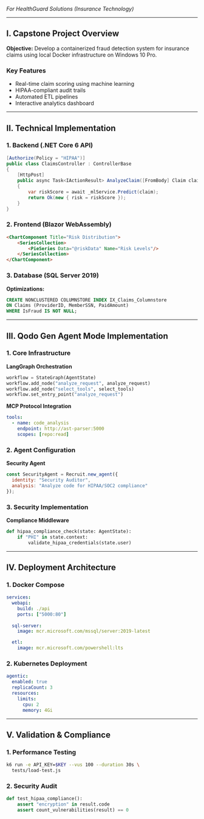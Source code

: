 
*For HealthGuard Solutions (Insurance Technology)*

---

## **I. Capstone Project Overview**

**Objective:** Develop a containerized fraud detection system for insurance claims using local Docker infrastructure on Windows 10 Pro.

### Key Features

- Real-time claim scoring using machine learning
- HIPAA-compliant audit trails
- Automated ETL pipelines
- Interactive analytics dashboard

---

## **II. Technical Implementation**

### 1. Backend (.NET Core 6 API)

```csharp
[Authorize(Policy = "HIPAA")]
public class ClaimsController : ControllerBase 
{
    [HttpPost]
    public async Task<IActionResult> AnalyzeClaim([FromBody] Claim claim) 
    {
        var riskScore = await _mlService.Predict(claim);
        return Ok(new { risk = riskScore });
    }
}
```


### 2. Frontend (Blazor WebAssembly)

```html
<ChartComponent Title="Risk Distribution">
    <SeriesCollection>
        <PieSeries Data="@riskData" Name="Risk Levels"/>
    </SeriesCollection>
</ChartComponent>
```


### 3. Database (SQL Server 2019)

**Optimizations:**

```sql
CREATE NONCLUSTERED COLUMNSTORE INDEX IX_Claims_Columnstore 
ON Claims (ProviderID, MemberSSN, PaidAmount)
WHERE IsFraud IS NOT NULL;
```


---

## **III. Qodo Gen Agent Mode Implementation**

### 1. Core Infrastructure

**LangGraph Orchestration**

```python
workflow = StateGraph(AgentState)
workflow.add_node("analyze_request", analyze_request)
workflow.add_node("select_tools", select_tools)
workflow.set_entry_point("analyze_request")
```

**MCP Protocol Integration**

```yaml
tools:
  - name: code_analysis
    endpoint: http://ast-parser:5000
    scopes: [repo:read]
```


### 2. Agent Configuration

**Security Agent**

```javascript
const SecurityAgent = Recruit.new_agent({
  identity: "Security Auditor",
  analysis: "Analyze code for HIPAA/SOC2 compliance"
});
```


### 3. Security Implementation

**Compliance Middleware**

```python
def hipaa_compliance_check(state: AgentState):
    if "PHI" in state.context:
        validate_hipaa_credentials(state.user)
```


---

## **IV. Deployment Architecture**

### 1. Docker Compose

```yaml
services:
  webapi:
    build: ./api
    ports: ["5000:80"]
  
  sql-server:
    image: mcr.microsoft.com/mssql/server:2019-latest

  etl:
    image: mcr.microsoft.com/powershell:lts
```


### 2. Kubernetes Deployment

```yaml
agentic:
  enabled: true
  replicaCount: 3
  resources:
    limits:
      cpu: 2
      memory: 4Gi
```


---

## **V. Validation \& Compliance**

### 1. Performance Testing

```bash
k6 run -e API_KEY=$KEY --vus 100 --duration 30s \
  tests/load-test.js
```


### 2. Security Audit

```python
def test_hipaa_compliance():
    assert "encryption" in result.code
    assert count_vulnerabilities(result) == 0
```




